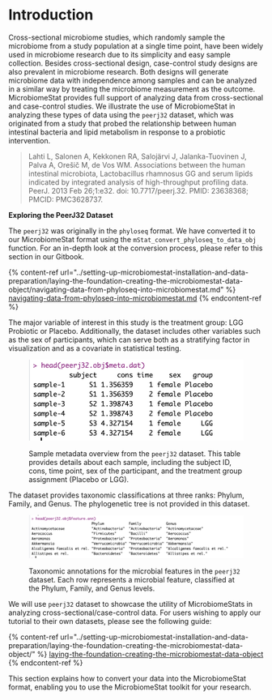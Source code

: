 # Introduction

Cross-sectional microbiome studies, which randomly sample the microbiome from a study population at a single time point, have been widely used in microbiome research due to its simplicity and easy sample collection. Besides cross-sectional design, case-control study designs are also prevalent in microbiome research.  Both designs will generate microbiome data with independence among samples and can be analyzed in a similar way by treating the microbiome measurement as the outcome. MicrobiomeStat provides full support of analyzing data from cross-sectional and case-control studies. We illustrate the use of MicrobiomeStat in analyzing these types of data using the `peerj32` dataset, which was originated from a study that probed the relationship between human intestinal bacteria and lipid metabolism in response to a probiotic intervention. 

> Lahti L, Salonen A, Kekkonen RA, Salojärvi J, Jalanka-Tuovinen J, Palva A, Orešič M, de Vos WM. Associations between the human intestinal microbiota, Lactobacillus rhamnosus GG and serum lipids indicated by integrated analysis of high-throughput profiling data. PeerJ. 2013 Feb 26;1:e32. doi: 10.7717/peerj.32. PMID: 23638368; PMCID: PMC3628737.

**Exploring the PeerJ32 Dataset**

The `peerj32`  was originally in the `phyloseq` format. We have converted it to our MicrobiomeStat format using the `mStat_convert_phyloseq_to_data_obj` function. For an in-depth look at the conversion process, please refer to this section in our Gitbook.

{% content-ref url="../setting-up-microbiomestat-installation-and-data-preparation/laying-the-foundation-creating-the-microbiomestat-data-object/navigating-data-from-phyloseq-into-microbiomestat.md" %}
[navigating-data-from-phyloseq-into-microbiomestat.md](../setting-up-microbiomestat-installation-and-data-preparation/laying-the-foundation-creating-the-microbiomestat-data-object/navigating-data-from-phyloseq-into-microbiomestat.md)
{% endcontent-ref %}

The major variable of interest in this study is the treatment group: LGG Probiotic or Placebo. Additionally, the dataset includes other variables such as the sex of participants, which can serve both as a stratifying factor in visualization and as a covariate in statistical testing.

<figure><img src="../.gitbook/assets/Screenshot 2023-10-10 at 18.31.52.png" alt=""><figcaption><p>Sample metadata overview from the <code>peerj32</code> dataset. This table provides details about each sample, including the subject ID, cons, time point, sex of the participant, and the treatment group assignment (Placebo or LGG).</p></figcaption></figure>

The dataset provides taxonomic classifications at three ranks: Phylum, Family, and Genus. The phylogenetic tree is not provided in this dataset.

<figure><img src="../.gitbook/assets/Screenshot 2023-10-10 at 18.32.30.png" alt=""><figcaption><p>Taxonomic annotations for the microbial features in the <code>peerj32</code> dataset. Each row represents a microbial feature, classified at the Phylum, Family, and Genus levels.</p></figcaption></figure>

We will use `peerj32` dataset to showcase the utility of MicrobiomeStats in analyzing cross-sectional/case-control data. For users wishing to apply our tutorial to their own datasets, please see the following guide:

{% content-ref url="../setting-up-microbiomestat-installation-and-data-preparation/laying-the-foundation-creating-the-microbiomestat-data-object/" %}
[laying-the-foundation-creating-the-microbiomestat-data-object](../setting-up-microbiomestat-installation-and-data-preparation/laying-the-foundation-creating-the-microbiomestat-data-object/)
{% endcontent-ref %}

This section explains how to convert your data into the MicrobiomeStat format, enabling you to use the MicrobiomeStat toolkit for your research.

